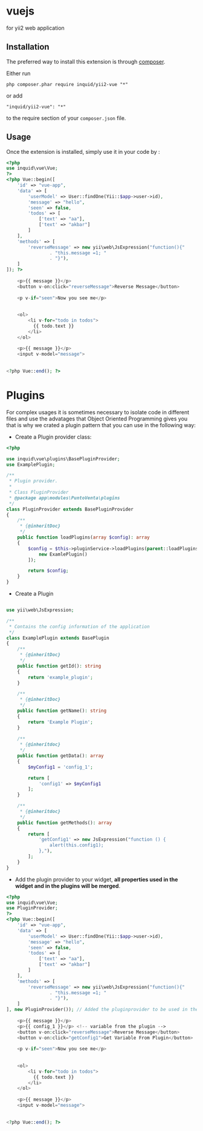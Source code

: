 vuejs
=====
for yii2 web application 

Installation
------------

The preferred way to install this extension is through [composer](http://getcomposer.org/download/).

Either run

```
php composer.phar require inquid/yii2-vue "*"
```

or add

```
"inquid/yii2-vue": "*"
```

to the require section of your `composer.json` file.


Usage
----- 

Once the extension is installed, simply use it in your code by  :

```php
<?php
use inquid\vue\Vue;
?>
<?php Vue::begin([
    'id' => "vue-app",
    'data' => [
        'userModel' => User::findOne(Yii::$app->user->id),
        'message' => "hello",
        'seen' => false,
        'todos' => [
            ['text' => "aa"],
            ['text' => "akbar"]
        ]
    ],
    'methods' => [
        'reverseMessage' => new yii\web\JsExpression("function(){"
                . "this.message =1; "
                . "}"),
    ]
]); ?>
    
    <p>{{ message }}</p>
    <button v-on:click="reverseMessage">Reverse Message</button>
    
    <p v-if="seen">Now you see me</p>
    
    
    <ol>
        <li v-for="todo in todos">
          {{ todo.text }}
        </li>
    </ol>
    
    <p>{{ message }}</p>
    <input v-model="message">
  
  
<?php Vue::end(); ?>
```

# Plugins
For complex usages it is sometimes necessary to isolate code in different files and use the advatages that Object Oriented Programming gives you that is why we crated a plugin pattern that you can use in the following way:

* Create a Plugin provider class:
```php
<?php

use inquid\vue\plugins\BasePluginProvider;
use ExamplePlugin;

/**
 * Plugin provider.
 *
 * Class PluginProvider
 * @package app\modules\PuntoVenta\plugins
 */
class PluginProvider extends BasePluginProvider
{
    /**
     * {@inheritDoc}
     */
    public function loadPlugins(array $config): array
    {
        $config = $this->pluginService->loadPlugins(parent::loadPlugins($config), [
            new ExamlePlugin()
        ]);

        return $config;
    }
}
```

* Create a Plugin

```php

use yii\web\JsExpression;

/**
 * Contains the config information of the application
 */
class ExamplePlugin extends BasePlugin
{
    /**
     * {@inheritDoc}
     */
    public function getId(): string
    {
        return 'example_plugin';
    }

    /**
     * {@inheritDoc}
     */
    public function getName(): string
    {
        return 'Example Plugin';
    }
    
    /**
     * {@inheritdoc}
     */
    public function getData(): array
    {
        $myConfig1 = 'config_1';

        return [
            'config1' => $myConfig1
        ];
    }

    /**
     * {@inheritdoc}
     */
    public function getMethods(): array
    {
        return [
            'getConfig1' => new JsExpression("function () {
                alert(this.config1);
            },"),
        ];
    }
}
```

* Add the plugin provider to your widget, **all properties used in the widget and in the plugins will be merged**.

```php
<?php
use inquid\vue\Vue;
use PluginProvider;
?>
<?php Vue::begin([
    'id' => "vue-app",
    'data' => [
        'userModel' => User::findOne(Yii::$app->user->id),
        'message' => "hello",
        'seen' => false,
        'todos' => [
            ['text' => "aa"],
            ['text' => "akbar"]
        ]
    ],
    'methods' => [
        'reverseMessage' => new yii\web\JsExpression("function(){"
                . "this.message =1; "
                . "}"),
    ]
], new PluginProvider()); // Added the pluginprovider to be used in the widget ?>
    
    <p>{{ message }}</p>
    <p>{{ config_1 }}</p> <!-- variable from the plugin -->
    <button v-on:click="reverseMessage">Reverse Message</button>
    <button v-on:click="getConfig1">Get Variable From Plugin</button>
    
    <p v-if="seen">Now you see me</p>
    
    
    <ol>
        <li v-for="todo in todos">
          {{ todo.text }}
        </li>
    </ol>
    
    <p>{{ message }}</p>
    <input v-model="message">
  
  
<?php Vue::end(); ?>
```

